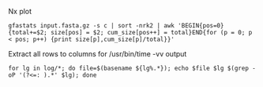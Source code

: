 Nx plot
```
gfastats input.fasta.gz -s c | sort -nrk2 | awk 'BEGIN{pos=0}{total+=$2; size[pos] = $2; cum_size[pos++] = total}END{for (p = 0; p < pos; p++) {print size[p],cum_size[p]/total}}'
```
Extract all rows to columns for /usr/bin/time -vv output
```
for lg in log/*; do file=$(basename ${lg%.*}); echo $file $lg $(grep -oP '(?<=: ).*' $lg); done
```